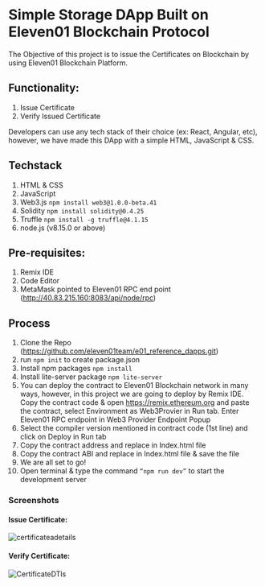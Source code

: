 # Simple Storage DApp Built on Eleven01 Blockchain Protocol

The Objective of this project is to issue the Certificates on Blockchain by using Eleven01 Blockchain Platform.

## Functionality:
1. Issue Certificate
2. Verify Issued Certificate

Developers can use any tech stack of their choice (ex: React, Angular, etc), however, we have made this DApp with a simple HTML, JavaScript & CSS.

## Techstack
1. HTML & CSS
2. JavaScript
3. Web3.js ```npm install web3@1.0.0-beta.41```
4. Solidity ```npm install solidity@0.4.25```
5. Truffle ```npm install -g truffle@4.1.15```
6. node.js (v8.15.0 or above)

## Pre-requisites:
1. Remix IDE
2. Code Editor
3. MetaMask pointed to Eleven01 RPC end point (http://40.83.215.160:8083/api/node/rpc)

## Process
1. Clone the Repo (https://github.com/eleven01team/e01_reference_dapps.git)
2. run ```npm init``` to create package.json
3. Install npm packages ```npm install```
4. Install lite-server package ```npm lite-server```
5. You can deploy the contract to Eleven01 Blockchain network in many ways, however, in this project we are going to deploy by Remix IDE. Copy the contract code & open https://remix.ethereum.org and paste the contract, select Environment as Web3Provier in Run tab. Enter Eleven01 RPC endpoint in Web3 Provider Endpoint Popup
6. Select the compiler version mentioned in contract code (1st line) and click on Deploy in Run tab
7. Copy the contract address and replace in Index.html file
8. Copy the contract ABI and replace in Index.html file & save the file
9. We are all set to go!
10.   Open terminal & type the command ```“npm run dev”``` to start the development server

### Screenshots

#### Issue Certificate:
![certificateadetails](https://user-images.githubusercontent.com/46344860/55329611-a9b79680-54ac-11e9-8845-54e332f79418.png)

#### Verify Certificate:
![CertificateDTls](https://user-images.githubusercontent.com/46344860/55329697-dcfa2580-54ac-11e9-86d7-5bd355e42e66.png)
